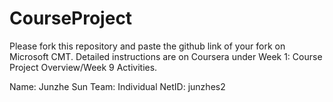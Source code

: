 # CourseProject

Please fork this repository and paste the github link of your fork on Microsoft CMT. Detailed instructions are on Coursera under Week 1: Course Project Overview/Week 9 Activities.

Name: Junzhe Sun
Team: Individual
NetID: junzhes2
